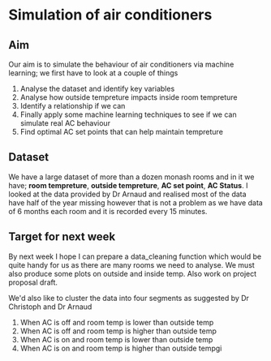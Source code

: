# Simulation of air conditioners 

## Aim

Our aim is to simulate the behaviour of air conditioners via machine learning; we first have to look at a couple of things

1. Analyse the dataset and identify key variables
2. Analyse how outside tempreture impacts inside room tempreture
3. Identify a relationship if we can
4. Finally apply some machine learning techniques to see if we can simulate real AC behaviour
5. Find optimal AC set points that can help maintain tempreture


## Dataset

We have a large dataset of more than a dozen monash rooms and in it we have; **room tempreture**, **outside tempreture**, **AC set point**, 
**AC Status**. I looked at the data provided by Dr Arnaud and realised most of the data have half of the year missing however that is not a problem as we have data of 6 months each room and it is recorded every 15 minutes.

## Target for next week 

By next week I hope I can prepare a data_cleaning function which would be quite handy for us as there are many rooms we need to analyse. We must also produce some plots on outside and inside temp. Also work on project proposal draft.

We'd also like to cluster the data into four segments as suggested by Dr Christoph and Dr Arnaud

1. When AC is off and room temp is lower than outside temp
2. When AC is off and room temp is higher than outside temp
3. When AC is on and room temp is lower than outside temp
4. When AC is on and room temp is higher than outside tempgi